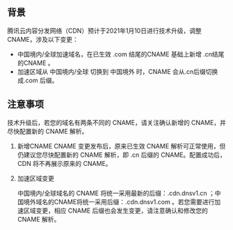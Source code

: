 ## 背景

腾讯云内容分发网络（CDN）预计于2021年1月10日进行技术升级，调整CNAME，涉及以下变更：

- 中国境内/全球加速域名，在已生效 .com 结尾的CNAME 基础上新增 .cn结尾的CNAME 。
- 加速区域从 中国境内/全球 切换到 中国境外 时，CNAME 会从.cn后缀切换成.com 后缀。

## 注意事项

技术升级后，若您的域名有两条不同的 CNAME，请关注确认新增的 CNAME，并尽快配置新的 CNAME 解析。

1. 新增CNAME
   CNAME 变更发布后，原来已生效 CNAME 解析可正常使用，但仍建议您尽快配置新的 CNAME 解析，即 .cn 后缀的 CNAME。配置成功后，CDN 将不再展示原来的 CNAME。

2. 加速区域变更

   中国境内/全球域名的 CNAME 将统一采用最新的后缀：.cdn.dnsv1.cn ；中国境外域名的CNAME将统一采用后缀：.cdn.dnsv1.com 。若您需要进行加速区域变更，相应 CNAME 后缀也会发生变更，请注意确认和修改您的 CNAME 解析。

   

